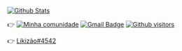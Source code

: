 
[![Github Stats](https://github-readme-stats.vercel.app/api?username=likizao&hide=[%22issues%22,%22prs%22,%22contribs%22]&show_icons=true&theme=default)](https://github.com/likizao)

👉 [![Minha comunidade](https://img.shields.io/discord/691814178973024359?color=7289DA&label=Comunidade%20no%20Discord&style=plastic)](https://github.com/likizao)
[![Gmail Badge](https://img.shields.io/badge/-Gmail-c14438?style=flat-square&logo=Gmail&logoColor=white&link=mailto:likizao22@gmail.com)](mailto:likizao22@gmail.com)
[![Github visitors](https://img.shields.io/github/followers/likizao?label=Seguir&style=social)](https://github.com/likizao)

👉 <a href="https://discordapp.com/channels/@me/211587715467182080/"> Likizão#4542 </a> <br>

